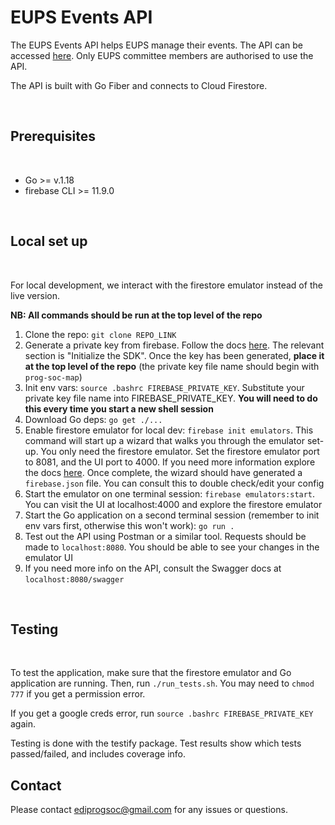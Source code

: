 # EUPS Events API

The EUPS Events API helps EUPS manage their events. The API can be accessed <a href="https://ediprogsoc.co.uk/app">here</a>. Only EUPS committee members are authorised to use the API. 

The API is built with Go Fiber and connects to Cloud Firestore.

</br>

## Prerequisites

</br>

* Go >= v.1.18
* firebase CLI >= 11.9.0

</br>

## Local set up

</br>

For local development, we interact with the firestore emulator instead of the live version.

**NB: All commands should be run at the top level of the repo**

1. Clone the repo: `git clone REPO_LINK`
2. Generate a private key from firebase. Follow the docs <a href="https://firebase.google.com/docs/admin/setup">here</a>. The relevant section is "Initialize the SDK". Once the key has been generated, **place it at the top level of the repo** (the private key file name should begin with `prog-soc-map`)
3. Init env vars: `source .bashrc FIREBASE_PRIVATE_KEY`. Substitute your private key file name into FIREBASE_PRIVATE_KEY. **You will need to do this every time you start a new shell session**
4. Download Go deps: `go get ./...`
5. Enable firestore emulator for local dev: `firebase init emulators`. This command will start up a wizard that walks you through the emulator set-up. You only need the firestore emulator. Set the firestore emulator port to 8081, and the UI port to 4000. If you need more information explore the docs <a href="https://firebase.google.com/docs/emulator-suite/install_and_configure">here<a>. Once complete, the wizard should have generated a `firebase.json` file. You can consult this to double check/edit your config
6. Start the emulator on one terminal session: `firebase emulators:start`. You can visit the UI at localhost:4000 and explore the firestore emulator
7. Start the Go application on a second terminal session (remember to init env vars first, otherwise this won't work): `go run .`
8. Test out the API using Postman or a similar tool. Requests should be made to `localhost:8080`. You should be able to see your changes in the emulator UI
9. If you need more info on the API, consult the Swagger docs at `localhost:8080/swagger`

</br>

## Testing 

</br>

To test the application, make sure that the firestore emulator and Go application are running. Then, run `./run_tests.sh`. You may need to `chmod 777` if you get a permission error.

If you get a google creds error, run `source .bashrc FIREBASE_PRIVATE_KEY` again.

Testing is done with the testify package. Test results show which tests passed/failed, and includes coverage info.


## Contact

Please contact ediprogsoc@gmail.com for any issues or questions.

